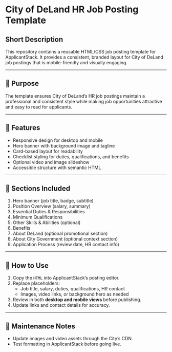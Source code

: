 # City of DeLand HR Job Posting Template

## Short Description
This repository contains a reusable HTML/CSS job posting template for ApplicantStack. It provides a consistent, branded layout for City of DeLand job postings that is mobile-friendly and visually engaging.

---

## 🔹 Purpose
The template ensures City of DeLand’s HR job postings maintain a professional and consistent style while making job opportunities attractive and easy to read for applicants.

---

## 🔹 Features
- Responsive design for desktop and mobile
- Hero banner with background image and tagline
- Card-based layout for readability
- Checklist styling for duties, qualifications, and benefits
- Optional video and image slideshow
- Accessible structure with semantic HTML

---

## 🔹 Sections Included
1. Hero banner (job title, badge, subtitle)
2. Position Overview (salary, summary)
3. Essential Duties & Responsibilities
4. Minimum Qualifications
5. Other Skills & Abilities (optional)
6. Benefits
7. About DeLand (optional promotional section)
8. About City Government (optional context section)
9. Application Process (review date, HR contact info)

---

## 🔹 How to Use
1. Copy the `HTML` into ApplicantStack’s posting editor.
2. Replace placeholders:
   - Job title, salary, duties, qualifications, HR contact
   - Images, video links, or background hero as needed
3. Review in both **desktop and mobile views** before publishing.
4. Update links and contact details for accuracy.

---

## 🔹 Maintenance Notes
- Update images and video assets through the City’s CDN.
- Test formatting in ApplicantStack before going live.
